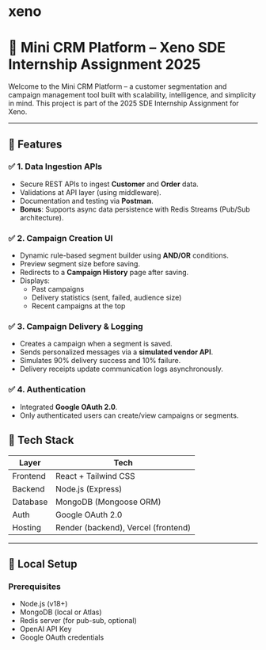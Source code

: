 # xeno
# 🧠 Mini CRM Platform – Xeno SDE Internship Assignment 2025

Welcome to the Mini CRM Platform – a customer segmentation and campaign management tool built with scalability, intelligence, and simplicity in mind. This project is part of the 2025 SDE Internship Assignment for Xeno.

---

## 🚀 Features

### ✅ 1. Data Ingestion APIs
- Secure REST APIs to ingest **Customer** and **Order** data.
- Validations at API layer (using middleware).
- Documentation and testing via **Postman**.
- **Bonus**: Supports async data persistence with Redis Streams (Pub/Sub architecture).

### ✅ 2. Campaign Creation UI
- Dynamic rule-based segment builder using **AND/OR** conditions.
- Preview segment size before saving.
- Redirects to a **Campaign History** page after saving.
- Displays:
  - Past campaigns
  - Delivery statistics (sent, failed, audience size)
  - Recent campaigns at the top

### ✅ 3. Campaign Delivery & Logging
- Creates a campaign when a segment is saved.
- Sends personalized messages via a **simulated vendor API**.
- Simulates 90% delivery success and 10% failure.
- Delivery receipts update communication logs asynchronously.

### ✅ 4. Authentication
- Integrated **Google OAuth 2.0**.
- Only authenticated users can create/view campaigns or segments.

## 🧪 Tech Stack

| Layer         | Tech                     |
|--------------|--------------------------|
| Frontend     | React + Tailwind CSS     |
| Backend      | Node.js (Express)        |
| Database     | MongoDB (Mongoose ORM)   |
| Auth         | Google OAuth 2.0         |  
| Hosting      | Render (backend), Vercel (frontend) |

---

## 🧰 Local Setup

### Prerequisites
- Node.js (v18+)
- MongoDB (local or Atlas)
- Redis server (for pub-sub, optional)
- OpenAI API Key
- Google OAuth credentials
